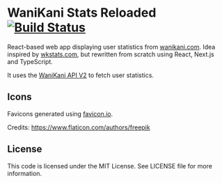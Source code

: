 # WaniKani Stats Reloaded [![Build Status](https://travis-ci.org/fcaylus/wanikani-stats.svg?branch=master)](https://travis-ci.org/fcaylus/wanikani-stats)

React-based web app displaying user statistics from [wanikani.com](https://wanikani.com).
Idea inspired by [wkstats.com](https://wkstats.com), but rewritten from scratch using React, Next.js and TypeScript.

It uses the [WaniKani API V2](https://docs.api.wanikani.com/) to fetch user statistics.

## Icons
Favicons generated using [favicon.io](https://favicon.io).

Credits: https://www.flaticon.com/authors/freepik

## License

This code is licensed under the MIT License. See LICENSE file for more information.

